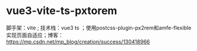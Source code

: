 # vue3-vite-ts-pxtorem
脚手架：vite ; 技术栈：vue3 ts ；使用postcss-plugin-px2rem和amfe-flexible实现页面自适应；博客：https://mp.csdn.net/mp_blog/creation/success/130418966
